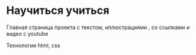 # Научиться учиться

Главная страница проекта с текстом, иллюстрациями , со ссылками и видео с youtube

Технологии html, css